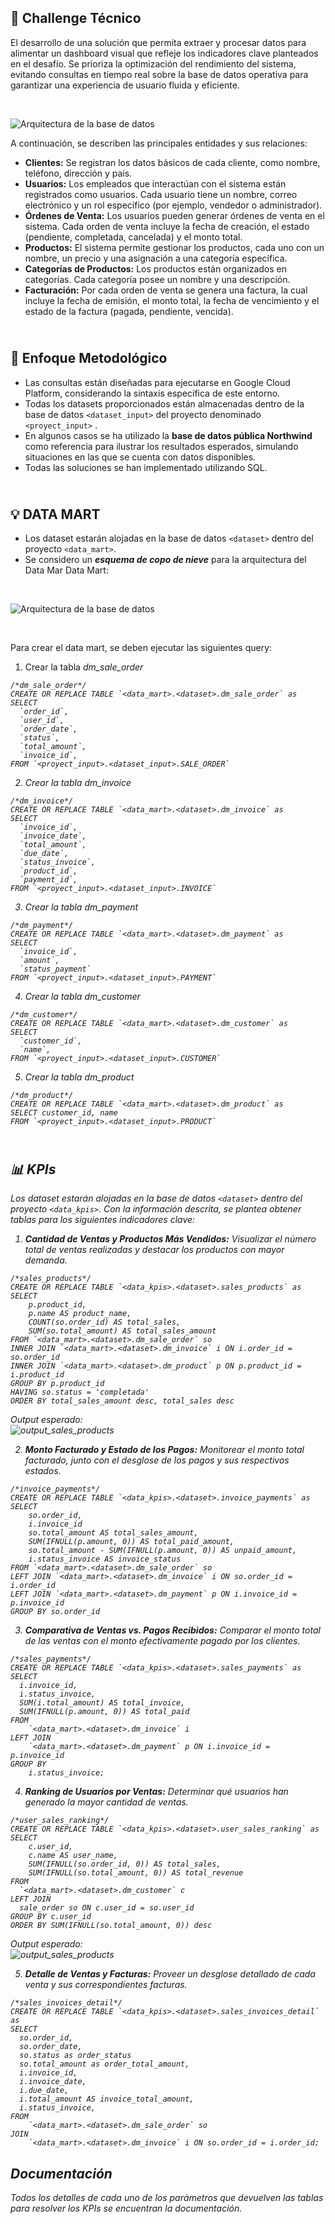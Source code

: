 ## 🙌 Challenge Técnico
El desarrollo de una solución que permita extraer y procesar datos para alimentar un dashboard visual que refleje los indicadores clave planteados en el desafío. Se prioriza la optimización del rendimiento del sistema, evitando consultas en tiempo real sobre la base de datos operativa para garantizar una experiencia de usuario fluida y eficiente.

<br>

![Arquitectura de la base de datos](/images/arquitectura_bbdd.JPG)

A continuación, se describen las principales entidades y sus relaciones:

- **Clientes:** Se registran los datos básicos de cada cliente, como nombre, teléfono, dirección y país.
- **Usuarios:** Los empleados que interactúan con el sistema están registrados como usuarios. Cada usuario tiene un nombre, correo electrónico y un rol específico (por ejemplo, vendedor o administrador).
- **Órdenes de Venta:** Los usuarios pueden generar órdenes de venta en el sistema. Cada orden de venta incluye la fecha de creación, el estado (pendiente, completada, cancelada) y el monto total.
- **Productos:** El sistema permite gestionar los productos, cada uno con un nombre, un precio y una asignación a una categoría específica.
- **Categorías de Productos:** Los productos están organizados en categorías. Cada categoría posee un nombre y una descripción.
- **Facturación:** Por cada orden de venta se genera una factura, la cual incluye la fecha de emisión, el monto total, la fecha de vencimiento y el estado de la factura (pagada, pendiente, vencida).


## <br>🔧 Enfoque Metodológico 
- Las consultas están diseñadas para ejecutarse en Google Cloud Platform, considerando la sintaxis específica de este entorno.
- Todas los datasets proporcionados están almacenadas dentro de la base de datos `<dataset_input>` del proyecto denominado `<proyect_input>` .
- En algunos casos se ha utilizado la **base de datos pública Northwind** como referencia para ilustrar los resultados esperados, simulando situaciones en las que se cuenta con datos disponibles.
- Todas las soluciones se han implementado utilizando SQL.

## <br>💡 DATA MART 
- Los dataset estarán alojadas en la base de datos `<dataset>` dentro del proyecto `<data_mart>`.
- Se considero un ***esquema de copo de nieve*** para la arquitectura del Data Mar Data Mart:

<br>

![Arquitectura de la base de datos](/images/data_mart_diagram.JPG)

<br>

Para crear el data mart, se deben ejecutar las siguientes query:

1) Crear la tabla <em>dm_sale_order<em>
```
/*dm_sale_order*/
CREATE OR REPLACE TABLE `<data_mart>.<dataset>.dm_sale_order` as
SELECT
  `order_id`,
  `user_id`,
  `order_date`,
  `status`,
  `total_amount`,
  `invoice_id`,
FROM `<proyect_input>.<dataset_input>.SALE_ORDER`
```

2) Crear la tabla <em>dm_invoice<em>
```
/*dm_invoice*/
CREATE OR REPLACE TABLE `<data_mart>.<dataset>.dm_invoice` as
SELECT
  `invoice_id`,
  `invoice_date`,
  `total_amount`,
  `due_date`,
  `status_invoice`,
  `product_id`,
  `payment_id`,
FROM `<proyect_input>.<dataset_input>.INVOICE`
```

3) Crear la tabla <em>dm_payment<em>
```
/*dm_payment*/
CREATE OR REPLACE TABLE `<data_mart>.<dataset>.dm_payment` as
SELECT
  `invoice_id`,
  `amount`,
  `status_payment`
FROM `<proyect_input>.<dataset_input>.PAYMENT`
```

4) Crear la tabla <em>dm_customer<em>
```
/*dm_customer*/
CREATE OR REPLACE TABLE `<data_mart>.<dataset>.dm_customer` as
SELECT
  `customer_id`,
  `name`,
FROM `<proyect_input>.<dataset_input>.CUSTOMER`
```

5) Crear la tabla <em>dm_product<em>
```
/*dm_product*/
CREATE OR REPLACE TABLE `<data_mart>.<dataset>.dm_product` as
SELECT customer_id, name
FROM `<proyect_input>.<dataset_input>.PRODUCT`
```

## <br>📊 KPIs 
Los dataset estarán alojadas en la base de datos `<dataset>` dentro del proyecto `<data_kpis>`. Con la información descrita, se plantea obtener tablas para los siguientes indicadores clave:

1) **Cantidad de Ventas y Productos Más Vendidos:** Visualizar el número total de ventas realizadas y destacar los productos con mayor demanda.

```
/*sales_products*/
CREATE OR REPLACE TABLE `<data_kpis>.<dataset>.sales_products` as
SELECT 
    p.product_id,
    p.name AS product_name,
    COUNT(so.order_id) AS total_sales,
    SUM(so.total_amount) AS total_sales_amount
FROM `<data_mart>.<dataset>.dm_sale_order` so
INNER JOIN `<data_mart>.<dataset>.dm_invoice` i ON i.order_id = so.order_id
INNER JOIN `<data_mart>.<dataset>.dm_product` p ON p.product_id = i.product_id
GROUP BY p.product_id
HAVING so.status = 'completada'
ORDER BY total_sales_amount desc, total_sales desc
```
 Output esperado: <br>
 ![output_sales_products](/images/output_sales_products.JPG)


2) **Monto Facturado y Estado de los Pagos:** Monitorear el monto total facturado, junto con el desglose de los pagos y sus respectivos estados.

```
/*invoice_payments*/
CREATE OR REPLACE TABLE `<data_kpis>.<dataset>.invoice_payments` as
SELECT 
    so.order_id,
    i.invoice_id
    so.total_amount AS total_sales_amount,
    SUM(IFNULL(p.amount, 0)) AS total_paid_amount,
    so.total_amount - SUM(IFNULL(p.amount, 0)) AS unpaid_amount,
    i.status_invoice AS invoice_status
FROM `<data_mart>.<dataset>.dm_sale_order` so
LEFT JOIN `<data_mart>.<dataset>.dm_invoice` i ON so.order_id = i.order_id
LEFT JOIN `<data_mart>.<dataset>.dm_payment` p ON i.invoice_id = p.invoice_id
GROUP BY so.order_id
```


3) **Comparativa de Ventas vs. Pagos Recibidos:** Comparar el monto total de las ventas con el monto efectivamente pagado por los clientes.

```
/*sales_payments*/
CREATE OR REPLACE TABLE `<data_kpis>.<dataset>.sales_payments` as
SELECT 
  i.invoice_id,
  i.status_invoice, 
  SUM(i.total_amount) AS total_invoice,
  SUM(IFNULL(p.amount, 0)) AS total_paid
FROM 
    `<data_mart>.<dataset>.dm_invoice` i
LEFT JOIN 
    `<data_mart>.<dataset>.dm_payment` p ON i.invoice_id = p.invoice_id
GROUP BY 
    i.status_invoice;
```

4) **Ranking de Usuarios por Ventas:** Determinar qué usuarios han generado la mayor cantidad de ventas.

```
/*user_sales_ranking*/
CREATE OR REPLACE TABLE `<data_kpis>.<dataset>.user_sales_ranking` as
SELECT 
    c.user_id,
    c.name AS user_name,
    SUM(IFNULL(so.order_id, 0)) AS total_sales,
    SUM(IFNULL(so.total_amount, 0)) AS total_revenue
FROM
  `<data_mart>.<dataset>.dm_customer` c
LEFT JOIN
  sale_order so ON c.user_id = so.user_id
GROUP BY c.user_id
ORDER BY SUM(IFNULL(so.total_amount, 0)) desc
```

Output esperado: <br>
 ![output_sales_products](/images/output_user_sales_ranking.JPG)


5) **Detalle de Ventas y Facturas:** Proveer un desglose detallado de cada venta y sus correspondientes facturas.
```
/*sales_invoices_detail*/
CREATE OR REPLACE TABLE `<data_kpis>.<dataset>.sales_invoices_detail` as
SELECT 
  so.order_id, 
  so.order_date,
  so.status as order_status 
  so.total_amount as order_total_amount, 
  i.invoice_id, 
  i.invoice_date,
  i.due_date,
  i.total_amount AS invoice_total_amount,
  i.status_invoice,
FROM 
    `<data_mart>.<dataset>.dm_sale_order` so
JOIN 
    `<data_mart>.<dataset>.dm_invoice` i ON so.order_id = i.order_id;
```

## Documentación

Todos los detalles de cada uno de los parámetros que devuelven las tablas para resolver los KPIs se encuentran la documentación.

